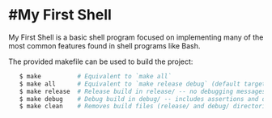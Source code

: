 #My First Shell
===============

My First Shell is a basic shell program focused on implementing many of the most common features found in shell programs like Bash.

The provided makefile can be used to build the project:

```sh
   $ make          # Equivalent to `make all`
   $ make all      # Equivalent to `make release debug` (default target)
   $ make release  # Release build in release/ -- no debugging messages
   $ make debug    # Debug build in debug/ -- includes assertions and debugging messages
   $ make clean    # Removes build files (release/ and debug/ directories)
```

